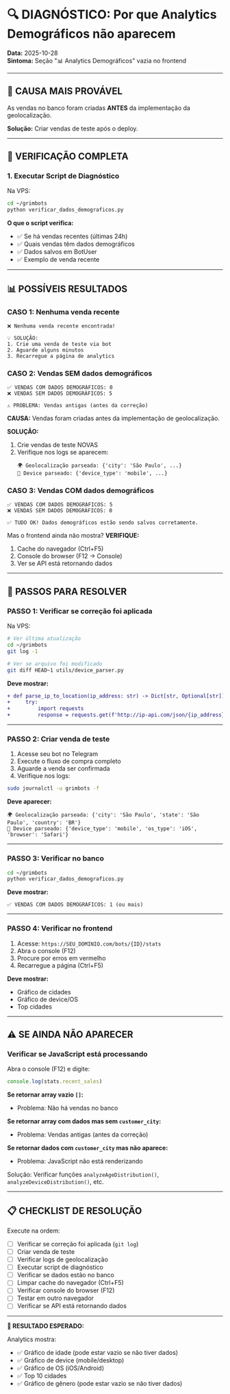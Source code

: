 # 🔍 DIAGNÓSTICO: Por que Analytics Demográficos não aparecem

**Data:** 2025-10-28  
**Sintoma:** Seção "📊 Analytics Demográficos" vazia no frontend

---

## 🎯 CAUSA MAIS PROVÁVEL

As vendas no banco foram criadas **ANTES** da implementação da geolocalização.

**Solução:** Criar vendas de teste após o deploy.

---

## 🔬 VERIFICAÇÃO COMPLETA

### **1. Executar Script de Diagnóstico**

Na VPS:

```bash
cd ~/grimbots
python verificar_dados_demograficos.py
```

**O que o script verifica:**
- ✅ Se há vendas recentes (últimas 24h)
- ✅ Quais vendas têm dados demográficos
- ✅ Dados salvos em BotUser
- ✅ Exemplo de venda recente

---

## 📊 POSSÍVEIS RESULTADOS

### **CASO 1: Nenhuma venda recente**
```
❌ Nenhuma venda recente encontrada!

💡 SOLUÇÃO:
1. Crie uma venda de teste via bot
2. Aguarde alguns minutos
3. Recarregue a página de analytics
```

### **CASO 2: Vendas SEM dados demográficos**
```
✅ VENDAS COM DADOS DEMOGRÁFICOS: 0
❌ VENDAS SEM DADOS DEMOGRÁFICOS: 5

⚠️ PROBLEMA: Vendas antigas (antes da correção)
```

**CAUSA:** Vendas foram criadas antes da implementação de geolocalização.

**SOLUÇÃO:**
1. Crie vendas de teste NOVAS
2. Verifique nos logs se aparecem:
   ```
   🌍 Geolocalização parseada: {'city': 'São Paulo', ...}
   📱 Device parseado: {'device_type': 'mobile', ...}
   ```

### **CASO 3: Vendas COM dados demográficos**
```
✅ VENDAS COM DADOS DEMOGRÁFICOS: 5
❌ VENDAS SEM DADOS DEMOGRÁFICOS: 0

✅ TUDO OK! Dados demográficos estão sendo salvos corretamente.
```

Mas o frontend ainda não mostra? **VERIFIQUE:**

1. Cache do navegador (Ctrl+F5)
2. Console do browser (F12 → Console)
3. Ver se API está retornando dados

---

## 🚀 PASSOS PARA RESOLVER

### **PASSO 1: Verificar se correção foi aplicada**

Na VPS:

```bash
# Ver última atualização
cd ~/grimbots
git log -1

# Ver se arquivo foi modificado
git diff HEAD~1 utils/device_parser.py
```

**Deve mostrar:**
```diff
+ def parse_ip_to_location(ip_address: str) -> Dict[str, Optional[str]]:
+     try:
+         import requests
+         response = requests.get(f'http://ip-api.com/json/{ip_address}', ...)
```

---

### **PASSO 2: Criar venda de teste**

1. Acesse seu bot no Telegram
2. Execute o fluxo de compra completo
3. Aguarde a venda ser confirmada
4. Verifique nos logs:

```bash
sudo journalctl -u grimbots -f
```

**Deve aparecer:**
```
🌍 Geolocalização parseada: {'city': 'São Paulo', 'state': 'São Paulo', 'country': 'BR'}
📱 Device parseado: {'device_type': 'mobile', 'os_type': 'iOS', 'browser': 'Safari'}
```

---

### **PASSO 3: Verificar no banco**

```bash
cd ~/grimbots
python verificar_dados_demograficos.py
```

**Deve mostrar:**
```
✅ VENDAS COM DADOS DEMOGRÁFICOS: 1 (ou mais)
```

---

### **PASSO 4: Verificar no frontend**

1. Acesse: `https://SEU_DOMINIO.com/bots/{ID}/stats`
2. Abra o console (F12)
3. Procure por erros em vermelho
4. Recarregue a página (Ctrl+F5)

**Deve mostrar:**
- Gráfico de cidades
- Gráfico de device/OS
- Top cidades

---

## ⚠️ SE AINDA NÃO APARECER

### **Verificar se JavaScript está processando**

Abra o console (F12) e digite:

```javascript
console.log(stats.recent_sales)
```

**Se retornar array vazio `[]`:**
- Problema: Não há vendas no banco

**Se retornar array com dados mas sem `customer_city`:**
- Problema: Vendas antigas (antes da correção)

**Se retornar dados com `customer_city` mas não aparece:**
- Problema: JavaScript não está renderizando

Solução: Verificar funções `analyzeAgeDistribution()`, `analyzeDeviceDistribution()`, etc.

---

## 📋 CHECKLIST DE RESOLUÇÃO

Execute na ordem:

- [ ] Verificar se correção foi aplicada (`git log`)
- [ ] Criar venda de teste
- [ ] Verificar logs de geolocalização
- [ ] Executar script de diagnóstico
- [ ] Verificar se dados estão no banco
- [ ] Limpar cache do navegador (Ctrl+F5)
- [ ] Verificar console do browser (F12)
- [ ] Testar em outro navegador
- [ ] Verificar se API está retornando dados

---

**🎯 RESULTADO ESPERADO:**

Analytics mostra:
- ✅ Gráfico de idade (pode estar vazio se não tiver dados)
- ✅ Gráfico de device (mobile/desktop)
- ✅ Gráfico de OS (iOS/Android)
- ✅ Top 10 cidades
- ✅ Gráfico de gênero (pode estar vazio se não tiver dados)

